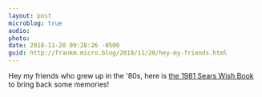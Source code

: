 ```yaml
---
layout: post
microblog: true
audio: 
photo: 
date: 2018-11-20 09:28:26 -0500
guid: http://frankm.micro.blog/2018/11/20/hey-my-friends.html
---
```

Hey my friends who grew up in the '80s, here is [the 1981 Sears Wish Book](https://www.flickr.com/photos/chrisglass/sets/72157701463879181) to bring back some memories! 
